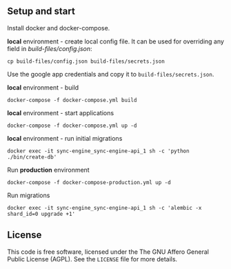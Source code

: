## Setup and start

Install docker and docker-compose.

**local** environment - create local config file. It can be used for overriding any field in *build-files/config.json*:
```
cp build-files/config.json build-files/secrets.json
```

Use the google app credentials and copy it to `build-files/secrets.json`.

**local** environment - build
```
docker-compose -f docker-compose.yml build
```

**local** environment - start applications
```
docker-compose -f docker-compose.yml up -d
```

**local** environment - run initial migrations
```
docker exec -it sync-engine_sync-engine-api_1 sh -c 'python ./bin/create-db'
```

Run **production** environment
```
docker-compose -f docker-compose-production.yml up -d
```

Run migrations
```
docker exec -it sync-engine_sync-engine-api_1 sh -c 'alembic -x shard_id=0 upgrade +1'
```

## License

This code is free software, licensed under the The GNU Affero General Public License (AGPL). See the `LICENSE` file for more details.
